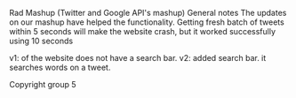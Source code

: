 Rad Mashup (Twitter and Google API's mashup)
General notes
The updates on our mashup have helped the functionality.
Getting fresh batch of tweets within 5 seconds will make the website crash, but it worked successfully using 10 seconds

v1: of the website does not have a search bar. 
v2: added search bar. it searches words on a tweet.


Copyright group 5
